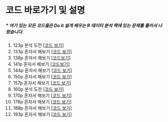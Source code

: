 코드 바로가기 및 설명
==============================

##### \* 여기 있는 모든 코드들은 Do it 쉽게 배우는 R 데이터 분석 책에 있는 문제를 풀어서 나왔습니다.


1. 123p 분석 도전   [[코드 보기]](https://github.com/Mangcho/class_R/blob/master/code/r_homework_123p.R)
2. 133p 혼자서 해보기 [[코드 보기]](https://github.com/Mangcho/class_R/blob/master/code/R_133p.R)
3. 138p 혼자서 해보기 [[코드보기]](https://github.com/Mangcho/class_R/blob/master/code/r_138p.R)
4. 141p 혼자서 해보기 [[코드보기]](https://github.com/Mangcho/class_R/blob/master/code/r_141p.R)
5. 144p 혼자서 해보기 [[코드 보기]](https://github.com/Mangcho/class_R/blob/master/code/r_144p.R)
6. 150p 혼자서 해보기 [[코드 보기]](https://github.com/Mangcho/class_R/blob/master/code/r_150p.R)
7. 157p 혼자서 해보기 [[코드 보기]](https://github.com/Mangcho/class_R/blob/master/code/r_157p.R)
8. 160p 분석 도전 [[코드 보기]](https://github.com/Mangcho/class_R/blob/master/code/r_160p.R)
9. 170p 혼자서 해보기 [[코드 보기]](https://github.com/Mangcho/class_R/blob/master/code/r_170p.R)
10. 178p 혼자서 해보기 [[코드 보기]](https://github.com/Mangcho/class_R/blob/master/code/r_178p.R)
11. 188p 혼자서 해보기 [[코드 보기]](https://github.com/Mangcho/class_R/blob/master/code/r_188p.R)
12. 193p 혼자서 해보기 [[코드 보기]](https://github.com/Mangcho/class_R/blob/master/code/r_193p.R)
